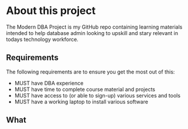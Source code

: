 # About this project
The Modern DBA Project is my GitHub repo containing learning materials intended to help database admin looking to upskill and stary relevant in todays technology workforce.

## Requirements
The following requirements are to ensure you get the most out of this:
* MUST have DBA experience
* MUST have time to complete course material and projects
* MUST have access to (or able to sign-up) various services and tools
* MUST have a working laptop to install various software

## What

